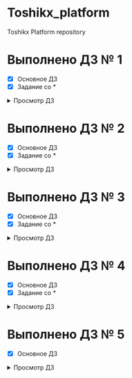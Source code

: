 # Toshikx_platform
Toshikx Platform repository

# Выполнено ДЗ № 1

 - [X] Основное ДЗ
 - [X] Задание со *
<details>
<summary>Просмотр ДЗ </summary>

## В процессе сделано:
 - Изучены способы восстановления контейнеров:
   Различные причины запуска контейнеров в namespace kube-system:
    - Конетейнеры kube-proxy - контролируютя DaemonSet, а значит kube-controller-manager должен поднимать pods на каждом узле кластера
    - Контейнер core-dns создаются посредством контроллера репликации ReplicaSet, и работает по принципу того, что должно быть не менее X заявленных pods 
    - Контейнеры etcd, kube-apiserver, kube-controller-manager и kube-scheduler нужны для работы кластера и контроллируются непосредственно демоном kubelet на controle-plane ноде
 - Создан Dockerfile с веб-сервоером на основе nginx, который отображает файлы из корня /app
 - Создан web-pod.yaml манифест для запуска nginx сервера из предыдущего пунка с добавлеием контейнера инициализации Pod
 - Создан frontend-pod-healthy.yaml манифест, который запускает frontend сервис Hipster Shop (Pod в статусе Running)

## Как запустить проект:
 - Нужен предварительно настроенный кластер и доступ к нему при помощи kubectl, например на основе minikube: 
   ```sh
   minikube start 
   ```
 - Необходимо склонировать себе репозиторий и перейти в ветку kubernetes-intro: 
   ```sh
   git clone https://github.com/otus-kuber-2023-02/Toshikx_platform.git
   cd Toshikx_platform
   git checkout -b kubernetes-intro
   ```
 - Применить манифест web-pod.yaml и frontend-pod-healthy.yaml:
   ```sh
   kubectl apply -f ./kubernetes-intro/web-pod.yaml
   kubectl apply -f ./kubernetes-intro/frontend-pod-healthy.yaml
   ```
## Как проверить работоспособность:
### Как проверить работоспособность web-pod.yaml
 - Дождаться запуска Pod:
   ```sh 
   watch kubectl get po web
   ```
 - Выполнить port-forwarding: 
   ```sh
   kubectl port-forward --address 0.0.0.0 pod/web 8000:8000
   ```
 - Перейти по адреус http://localhost:8000/index.html
### Как проверить работоспособность frontend
  - Выполнить команду и проверить статус Pod:
    ```
    kubectl get po frontend
    ```

## PR checklist:
 - [x] Выставлен label с темой домашнего задания
</details>

# Выполнено ДЗ № 2

 - [X] Основное ДЗ
 - [X] Задание со *
<details>
<summary>Просмотр ДЗ </summary>

## В процессе сделано:
 - Созданы следующие файлы манифестов: 
    - kind-config.yaml - конфигурация кластера kind 
    - frontend-replicaset.yaml - контроллер репликации ReplicaSet для сервиса frontend 
    - frontend-deployment.yaml - Deployment сервиса frontend с использованием readinessProbe
    - paymentservice-replicaset.yaml - контроллер репликации ReplicaSet для сервиса paymetnService 
    - paymetnservice-deployment.yaml - Deployment сервиса paymetnService
    - paymentservice-deployment-bg.yaml - Deployment настроенный в качестве аналога blue-green развёртывания 
    - paymentservice-deployment-reverse.yaml - Deployment настроенный в качестве reverse rolling update 
    - node-exporter-daemonset.yaml - DaemonSet node-exporter с игнорированием tolerations на мастер-ноде
 - Подготовлен ответ на вопрос:
    - Вопрос: 
      Руководствуясь материалами лекции опишите произошедшую ситуацию,
      почему обновление ReplicaSet не повлекло обновление запущенных pod?
    - Ответ: Контроллер репликации следит за количеством подов. Т.е. когда мы обновили контроллер, он проверил, что поды этого типа меток уже существуют в нужном количестве и не стал ничего с ними делать, не смотря на разницу в тегах образов
## Как запустить проект:
- Необходимо склонировать себе репозиторий и перейти в ветку kubernetes-intro: 
  ```sh
  git clone https://github.com/otus-kuber-2023-02/Toshikx_platform.git
  cd Toshikx_platform
  git checkout -b kubernetes-controllers
  cd kubernetes-controllers
  ```
- Нужен предварительно настроенный кластер и доступ к нему при помощи kubectl на основе kind: 
  ```sh
  kind create cluster --config kind-config.yaml  
  ```
- Применить манифест ReplicaSet для frontend:
  ```sh
  kubectl apply -f frontend-replicaset.yaml
  ```
- Применить манифест paymentservice-deploymant.yaml:
  ```sh
  kubectl apply -f paymentservice-deployment.yaml
  ```
- Применить манифест paymentservice-deployment-reverse.yaml:
  ```sh
  kubectl apply -f paymetnservice-deployment-reverse.yaml
  ```
- Применить манифест frontend-deploymetn.yaml:
  ```sh
  kubectl apply -f frontend-deployment.yaml
  ```
- Применить манифест node exporter:
  ```sh
  kubectl apply -f node-exporter-daemonset.yaml
  ```
## Как проверить работоспособность:
### Как проверить работоспособность frontend-replicaset.yaml
 - Дождаться запуска трёх Pod:
   ```sh 
   watch kubectl get po frontend
   ```
### Как проверить работоспособность paymentService
  - Дождаться запуска под, контроллируемых Deployment:
    ```sh
    watch kubectl get po paymentservice
    ```
### Как проверить работоспособность paymentService BlueGreen
  - Дождаться запуска под, контроллируемых Deployment:
    ```sh
    watch kuebctl get po paymetnservice
    ```
  - Выполнить rollout restart deployment для проверки работы системы развёртывания:
    ```sh
    kubectl rollout restart deployment paymentservice | watch kubectl get po 
    ```
### Как проверить работоспособность paymentService Reverse Rolling Update 
  - Дождаться запуска под, контроллируемых Deployment:
    ```sh
    watch kuebctl get po paymetnservice
    ```
  - Выполнить rollout restart deployment для проверки работы системы развёртывания:
    ```sh
    kubectl rollout restart deployment paymentservice | watch kubectl get po 
    ```
### Как проверить работоспособность frontendService с применёнными readinessProbe
  - Просмотр запуска под:
    ```sh
    watch kuebctl get po
    ```
  - Проверка наличия проб:
    ```sh
    kubectl describe pod *podName*
    ```
### Как проверить работоспособность nodeExporter
  - Просмотр запуска под:
    ```sh
    watch kuebctl get po -n monitoring
    ```
  - Форвардинг портов для проверки работоспособности метрик:
    ```sh
    kubectl port-forward *podName* 9100:9100 -n monitoring
    curl localhost:9100/metrics
    ```
  - Проверка, что есть пода на мастер ноде 
    ```sh
    kubectl get po -n monitoring -o wide
    ```

## PR checklist:
 - [x] Выставлен label с темой домашнего задания
</details>

# Выполнено ДЗ № 3

 - [X] Основное ДЗ
 - [X] Задание со *
<details>
<summary>Просмотр ДЗ </summary>

## В процессе сделано:
 - Добавлены проверки на Pod
 - Созданы следующие файлы манифестов: 
    - metallb-config.yaml - файл конфигурации сервиса metallb;
    - nginx-lb.yaml - Сервис типа LoadBalancer, распределяющий трафик для  Ingress Nginx контроллера;
    - web-deploy.yaml - Deployment сервиса web из первого домашнего задания с исправными readiness & liveness probe;
    - web-ingress.yaml - Ingress для сервиса web;
    - web-svc-cip.yaml - Service с типом CluterIP для сервиса web;
    - web-svc-headless.yaml - Headless Service сервиса web;
    - web-svc-lb.yaml - Service для сервиса web типа LoadBalancer.
 - Созданы файлы манифестов для заданий со *:
    - ./canary/canary-ing.yaml - Ingress с аннотациями для переадресации трафика на новые Pods при canary deploy;
    - ./coredns/core-dns-lb.yaml - Service типа LoadBalancer для доступа к Kube-DNS вне кластера;
    - ./dashboard/dashboard-ing.yaml - Ingress для доступа к сервису Kubernetes Dashboard по /dashboard пути адресной строки.
 - Подготовлен ответ на вопрос:
    - Вопрос: 
      Почему следующая конфигурация валидна, но не имеет смысла?
      ```yaml
      livenessProbe:
        exec:
          command:
            - 'sh'
            - '-c'
            - 'ps aux | grep my_web_server_process'
      ```
        - Ответ: Такая команда позволит только увидеть, что процесс запущен, но не даёт информации о его работспособности
    - Вопрос: Бывают ли ситуации, когда она все-таки имеет смысл?
        - Ответ: Например в случае, если ошибка конфигурации не позволяет запустить процесс приложения
## Как запустить проект:
- Необходимо склонировать себе репозиторий и перейти в ветку kubernetes-intro: 
  ```sh
  git clone https://github.com/otus-kuber-2023-02/Toshikx_platform.git
  cd Toshikx_platform
  git checkout -b kubernetes-network
  cd kubernetes-network
  ```
- Нужен предварительно настроенный кластер и доступ к нему при помощи kubectl на основе minikube: 
  ```sh
  minikube start
  ```
- Применить манифест Deployment для сервиса web:
  ```sh
  kubectl apply -f web-deploy.yaml
  ```
- Применить манифест web-svc-cip.yaml:
  ```sh
  kubectl apply -f web-svc-cip.yaml
  ```
- Для работы следующей части задания необходимо выполнить конфигурацию IPVS, для этого необходимо выполнить следующее:
  ```sh
  kubectl --namespace kube-system edit configmap/kube-proxy
  ```
  В открывшемся редакторе найти и заменить поля mode и strictARP на следующие значения:
  ```yaml
  ...
  ipvs:
    strictARP: true
  mode: "ipvs"
  ...
  ```
  После чего необходимо перезапустить под kube-proxy:
  ```sh
  kubectl --namespace kube-system delete pod --selector='k8s-app=kube-proxy'
  ```

  Очистка правил iptables:
    ```sh
    touch /tmp/iptables.cleanup
    ```
    Добавить в созданный файл следующие правила:
    ```sh
    *nat
    -A POSTROUTING -s 172.17.0.0/16 ! -o docker0 -j MASQUERADE
    COMMIT
    *filter
    COMMIT
    *mangle
    COMMIT
    ```
    Применить конфигурацию:
    ```sh
    iptables-restore /tmp/iptables.cleanup
    ```
    Проверка результатов после ожидания 30 секунд:
    ```sh
    iptables --list -nv -t nat
    ```
- Установка metallb:
  - Для установки metallb версии 0.13.9 (актуальная информация об установке [здесь](https://metallb.org/installation/)) выполнить следующую команду:
    ```sh
    kubectl apply -f https://raw.githubusercontent.com/metallb/metallb/v0.13.9/config/manifests/metallb-native.yaml
    ```
  - Применение файла конфигурации:
    ```sh
    kubectl apply -f metallb-config.yaml
    ```
  - Добавление статического маршрута:
    ```sh
    minikube ssh
    ip addr show eth0 
    ```
    В выводе второй команды нужен inet адресс <br />
    *sample:*
    ```sh
    inet 192.168.64.4/24 brd 192.168.64.255 scope global dynamic eth0
    ```
    И добавить адресс в основной ОС на IP-адресс Minikube (*Linux sample*):
    ```sh
    ip route add 172.17.255.0/24 via 192.168.64.4
    ```
- Создание сервиса Web типа LoadBalancer:
  ```sh
  kubectl apply -f web-svc-lb.yaml
  ```
- Создание сервиса DNS типа LoadBalancer после конфигурирования MetalLB:
  ```sh
  kubectl apply -f ./coredns/core-dns-lb.yaml
  ```
- Для следующей части задания нужен NGINX Ingress Controller:
  - Установка: <br />
    Примените манифест из [актуальной]() версии:
    ```sh
    kubectl apply -f https://raw.githubusercontent.com/kubernetes/ingress-nginx/controller-v1.6.4/deploy/static/provider/cloud/deploy.yaml
    ```
  - Конфигурирование: <br />
    Для успешной работы ingress-controller в связке с нашим MetalLB необходимо предварительно удалить сервис, поставляемый NGINX:
    ```sh
    kubectl delete svc ingress-nginx-controller -n ingress-nginx
    ```
    После чего, применить наш собственный сервис:
    ```sh
    kubectl apply -f nginx-lb 
    ```
- Применение манифеста headless сервиса web:
  ```sh
  kubectl apply -f web-svc-headless.yaml
  ```
- Применение манифеста Ingress сервиса web:
  ```sh
  kubectl apply -f web-ingress.yaml
  ```
- Применение манифеста для dashboard: <br />
  Прежде чем применять манифест самого Ingress, необходимо получить работающий сервис, актуальная версия [здесь](https://github.com/kubernetes/dashboard): 
  ```sh
  kubectl apply -f https://raw.githubusercontent.com/kubernetes/dashboard/v2.7.0/aio/deploy/recommended.yaml
  ```
  После чего можно применять манифест Ingress:
  ```sh
  kubectl apply -f ./dashboard/dashboard-ing.yaml
  ```
- Применение манифеста ingress с канареечным развёртывыанием:
  ```sh
  kubectl apply -f ./canary/canary-ing.yaml
  ```
## Как проверить работоспособность:
### Как проверить работоспособность Web Deployment
 - Дождаться запуска трёх Pod:
   ```sh 
   watch kubectl get po web
   ```
 - Проверить условия Available и Progressing для Deploymetn
   ```sh
   kubectl describe deployment web
   ```
 - Проверить условия Conditions у конкретной Pod:
   ```sh
   kubectl get po 
   kubectl describe po *pod_name*
   ```
### Как проверить работоспособность Web Service ClusterIP
  - Проверить наличие сервиса с нужным названием и типом Type:
    ```sh
    kubectl get svc web-svc-cip
    ```
  - Можно дополнительно проверить доступность сервиса на ноде:
    ```sh
    minikube ssh
    curl http://<CLUSTER-IP>/index.html
    iptables --list -nv -t nat
    ```
    *Примечание, ping \<CLUSTER-IP> работать не будет*
### Как проверить работоспособность IPVS
  - Перейти в виртуальную машину minikube:
    ```sh
    minikube ssh
    ```
  - Выполнить ping сервиса с адресом \<CLUSTER-IP>:
    ```sh
    ping <CLUSTER-IP>
    ```
  - Проверка сервиса на интерфейсе kube-ipvs0:
    ```sh
    ip addr show kube-ipvs0
    ```
### Проверка работы сервисов MetalLB
  - Проверить работоспособность компонентов:
    ```sh
    kubectl --namespace metallb-system get all
    ```
  - После применения web-svc-lb.yaml проверить логи пода-контроллера MetalLB:
    ```sh
    kubectl --namespace metallb-system logs pod/controller-XXXXXXXX-XXXXXX
    ```
  - Посмотреть назначенный IP-адресс для сервиса:
    ```sh
    kubectl describe svc web-svc-lb
    ```
  - Перейти по адресу сервиса LodBalancer в браузере и получить веб-страницу
### Проверка работы внешнего DNS 
  - Проверить адресс сервиса через наш внешний DNS:
    ```sh
    nslookup web-svc-lb.default.svc.cluster.local 172.17.255.2
    ```
### Проверка работоспособности Ingress-Controller
  - Чтобы проверить работоспособность нашего сервиса, необходимо получить его внешний адрес:
    ```sh
    kubectl get svc -n ingress-nginx
    ```
    После чего можно в браузере перейти по этому адресу, или выполнить curl:
    ```sh
    curl <EXTERNAL-IP>
    ```
    В любом случае при успешной работе мы получим страницу с 404 ошибкой и указанием на версию nginx
### Проверка работоспособности правил Ingress
  - После применения манифестов сервиса и Ingress правила, необходимо получить внешний адрес для подключения:
    ```sh
    kubectl describe ingress/web
    ```
  Теперь можно проверить, что страница доступна в бразуере или при помощи curl адреса http://\<LB_IP>/web/index.html
### Проверка работоспособности dashboard
  - Получить внешний адресс dasboard:
    ```sh
    kubectl get ing -n kubernetes-dashboard
    ```
    Перейти по адресу в браузере по адресу https://<ING-IP>/dashboard/#/login
### Проерка работоспособности canary deployment
  - Получить внешний адресс Ingress:
    ```sh
    kubectl get ing/web
    ```
  - Изменить образ и выполнить RolloutRestart Deployment:
    ```sh
    kubectl rollout restart deployment web
    ```
  - В браузере 30% от общего числа запросов пойдёт на новую версию Deployment
## PR checklist:
 - [x] Выставлен label с темой домашнего задания
</details>

# Выполнено ДЗ № 4

 - [X] Основное ДЗ
 - [X] Задание со *
<details>
<summary>Просмотр ДЗ </summary>

## В процессе сделано:
 - Проверена работа StatefulSet в кластере Kubernets;
 - Созданы следующие файлы манифестов: 
    - secret.yaml - Хранение секретов для переменных окружения;


## Как запустить проект:
- Необходимо склонировать себе репозиторий и перейти в ветку kubernetes-intro: 
  ```sh
  git clone https://github.com/otus-kuber-2023-02/Toshikx_platform.git
  cd Toshikx_platform
  git checkout -b kubernetes-volumes
  cd kubernetes-volumes
  ```
- Нужен предварительно настроенный кластер и доступ к нему при помощи kubectl на основе kind: 
  ```sh
  kind cluster create
  ```
- Применить манифесты в следующем порядке:
  ```sh
  kuectl apply -f secret.yaml
  kubectl apply -f minio-headless-service.yaml
  kubectl apply -f statefullset.yaml
  ```
## Как проверить работоспособность:
### Как проверить работоспособность
 - Проверить наличие StatefulSet:
   ```sh
   kubectl get statefulset/minio
   ```
 - Проверить наличие нужного нам PV:
   ```sh 
   kubectl get pv 
   ```
 - Проверить наличие созданного автоматически PVC:
   ```sh
   kubectl get pvc/data-minio-0
   ```
 - Проверить состояние Pod:
   ```sh
   kubectl get po/minio-0
   ```
 - Проверить, что данные в переменные окружения идут из Secrets:
   ```sh
   kubectl describe po/minio-0
   ```
   *В разделе Environment будет описано, что данные засекречены*
## PR checklist:
 - [x] Выставлен label с темой домашнего задания
</details>

# Выполнено ДЗ № 5

 - [X] Основное ДЗ
<details>
<summary>Просмотр ДЗ </summary>

## В процессе сделано:
 - Созданы следующие файлы манифестов: 
    - ./task01/bob.yaml - Service Account bob с ролью admin в рамках кластера;
    - ./task01/dave.yaml - Service Account dave без доступа к кластеру;
    - ./task02/carol.yaml - Создание Namespace "prometheus", Service Account carol, а также доступ всем Service Account Namespace prometheus для чтения Pods всего кластера;
    - ./task03/jane.yaml - Создание Namespace "dev", Service Account janne с ролью admin на Namespace "dev";
    - ./task03/ken.yaml - Service Account ken с ролью view на Namespace "dev".


## Как запустить проект:
- Необходимо склонировать себе репозиторий и перейти в ветку kubernetes-intro: 
  ```sh
  git clone https://github.com/otus-kuber-2023-02/Toshikx_platform.git
  cd Toshikx_platform
  git checkout -b kubernetes-security
  cd kubernetes-security
  ```
- Нужен предварительно настроенный кластер и доступ к нему при помощи kubectl на основе kind: 
  ```sh
  kind cluster create
  ```
- Применить манифесты в следующем порядке:
  ```sh
  kubectl apply -f task01
  kubectl apply -f task02
  kubectl apply -f task03
  ```
## Как проверить работоспособность:
### Как проверить работоспособность задание 1
 - Проверить наличие Service Account:
   ```sh
   kubectl get serviceaccounts | grep -a "dave\|bob"
   ```
 - Проверить наличие ClusterRoleBindings:
   ```sh
   kubectl get clusterrolebindings.rbac.authorization.k8s.io | grep -a "dave\|bob"
   ```
 - Проверить выданные права для Service Account dave:
   ```sh
   kubectl describe clusterrole admin-dave
   ```
 - Проверить описание созданных ClusterRoleBindings:
   ```sh
   kubectl describe clusterrolebindings.rbac.authorization.k8s.io bob-admin-cluster
   kubectl describe clusterrolebindings.rbac.authorization.k8s.io dave-admin-cluster
   ```
### Как проверить работоспособность задание 2
 - Проверить наличие Namespace:
   ```sh
   kubectl get ns | grep prometheus
   ```
 - Проверить наличие Service Account:
    ```sh
    kubectl get serviceaccounts -n prometheus | grep "carol"
    ```
 - Проверить наличие ClusterRole с правами pod-reader
   ```sh
   kubectl get clusterrole | grep pod-reader
   ```
 - Проверить выданные права для ClusterRole:
   ```sh
   kubectl describe clusterrole pod-reader
   ```
 - Проверить наличие ClusterRoleBindings:
   ```sh
   kubectl describe clusterrolebindings cluster-prometheus-ns-reader
   ```
 - Проверить описание созданных ClusterRoleBindings:
   ```sh
   kubectl describe clusterrolebindings.rbac.authorization.k8s.io cluster-prometheus-ns-reader
   ```
### Как проверить работоспособность задание 3
 - Проверить наличие Namespace:
   ```sh
   kubectl get ns | grep dev
   ```
 - Проверить наличие Service Account:
    ```sh
    kubectl get serviceaccounts -n prometheus | grep -a "jane|\ken"
    ```
 - Проверить наличие RoleBinding:
   ```sh
   kubectl get rolebinding -n dev | grep -a "jane|\ken"
   ```
 - Проверить наличие описание прав RoleBinding jane:
   ```sh
   kubectl describe rolebinding jane-admin-namespace -n dev
   ```
 - Проверить наличие описание прав RoleBinding ken:
   ```sh
   kubectl describe rolebinding ken-admin-namespace -n dev
   ```
## PR checklist:
 - [x] Выставлен label с темой домашнего задания
</details>